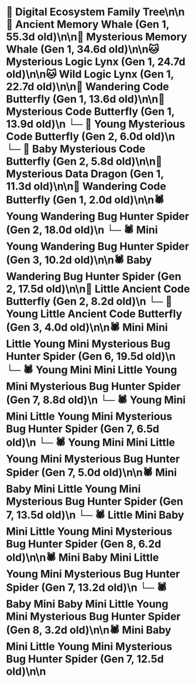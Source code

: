 # 🌳 Digital Ecosystem Family Tree\n\n🐋 Ancient Memory Whale (Gen 1, 55.3d old)\n\n🐋 Mysterious Memory Whale (Gen 1, 34.6d old)\n\n🐱 Mysterious Logic Lynx (Gen 1, 24.7d old)\n\n🐱 Wild Logic Lynx (Gen 1, 22.7d old)\n\n🦋 Wandering Code Butterfly (Gen 1, 13.6d old)\n\n🦋 Mysterious Code Butterfly (Gen 1, 13.9d old)\n  └─ 🦋 Young Mysterious Code Butterfly (Gen 2, 6.0d old)\n  └─ 🦋 Baby Mysterious Code Butterfly (Gen 2, 5.8d old)\n\n🐉 Mysterious Data Dragon (Gen 1, 11.3d old)\n\n🦋 Wandering Code Butterfly (Gen 1, 2.0d old)\n\n🕷️ Young Wandering Bug Hunter Spider (Gen 2, 18.0d old)\n  └─ 🕷️ Mini Young Wandering Bug Hunter Spider (Gen 3, 10.2d old)\n\n🕷️ Baby Wandering Bug Hunter Spider (Gen 2, 17.5d old)\n\n🦋 Little Ancient Code Butterfly (Gen 2, 8.2d old)\n  └─ 🦋 Young Little Ancient Code Butterfly (Gen 3, 4.0d old)\n\n🕷️ Mini Mini Little Young Mini Mysterious Bug Hunter Spider (Gen 6, 19.5d old)\n  └─ 🕷️ Young Mini Mini Little Young Mini Mysterious Bug Hunter Spider (Gen 7, 8.8d old)\n  └─ 🕷️ Young Mini Mini Little Young Mini Mysterious Bug Hunter Spider (Gen 7, 6.5d old)\n  └─ 🕷️ Young Mini Mini Little Young Mini Mysterious Bug Hunter Spider (Gen 7, 5.0d old)\n\n🕷️ Mini Baby Mini Little Young Mini Mysterious Bug Hunter Spider (Gen 7, 13.5d old)\n  └─ 🕷️ Little Mini Baby Mini Little Young Mini Mysterious Bug Hunter Spider (Gen 8, 6.2d old)\n\n🕷️ Mini Baby Mini Little Young Mini Mysterious Bug Hunter Spider (Gen 7, 13.2d old)\n  └─ 🕷️ Baby Mini Baby Mini Little Young Mini Mysterious Bug Hunter Spider (Gen 8, 3.2d old)\n\n🕷️ Mini Baby Mini Little Young Mini Mysterious Bug Hunter Spider (Gen 7, 12.5d old)\n\n